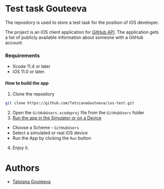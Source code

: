 # Test task Gouteeva

The repository is used to store a test task for the position of iOS developer.

The project is an iOS client application for [GitHub API](https://developer.github.com/v3/users/).
The application gets a list of publicly available information about someone with a GitHub account.

### Requirements

- Xcode 11.4 or later
- iOS 11.0 or later. 

#### How to build the app

1. Clone the repository
```bash
git clone https://github.com/TatsianaGouteeva/ios-test.git
```
2. Open the `GitHubUsers.xcodeproj` file from the `GitHubUsers` folder
3. [Run the app in the Simulator or on a Device](https://developer.apple.com/documentation/xcode/running_your_app_in_the_simulator_or_on_a_device)
- Choose a Scheme - `GitHubUsers`
- Select a simulated or real iOS device
- Run the App by clicking the `Run` button
4. Enjoy it.

# Authors

- [Tatsiana Gouteeva](https://github.com/TatsianaGouteeva)


